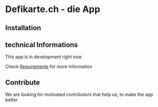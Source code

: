 # Defikarte.ch - die App

## Installation

## technical Informations

This app is in development right now

Check [Requirements](requirements.md) for more information

## Contribute

We are looking for motivated contributors that help us, to make the app better